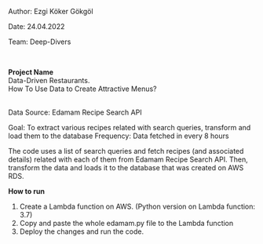 <p>Author: Ezgi Köker Gökgöl</p>
<p>Date: 24.04.2022</p>
<p>Team: Deep-Divers</p>
<br><p><b>Project Name</b><br>Data-Driven Restaurants.<br>How To Use Data to Create Attractive Menus?
<br><br>
<p>Data Source: Edamam Recipe Search API</p>
<p>Goal: To extract various recipes related with search queries, transform and load them to the database
Frequency: Data fetched in every 8 hours

The code uses a list of search queries and fetch recipes (and associated details) related with each of
them from Edamam Recipe Search API. Then, transform the data and loads it to the database that was 
created on AWS RDS.  </p>


<p><b>How to run</b><p/>
<ol>
<li>Create a Lambda function on AWS. (Python version on Lambda function: 3.7)</li>
<li>Copy and paste the whole edamam.py file to the Lambda function</li>
<li>Deploy the changes and run the code.</li>
</ol>

